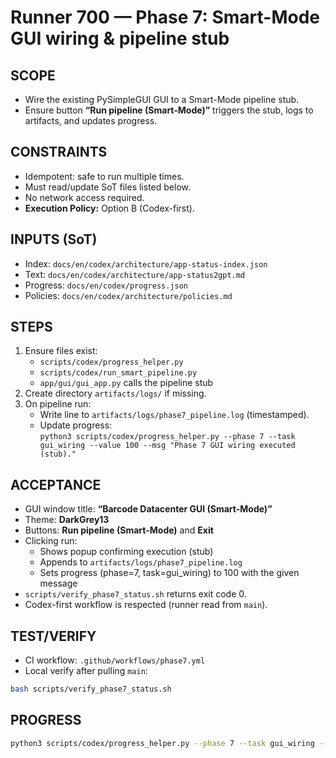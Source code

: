 # Runner 700 — Phase 7: Smart-Mode GUI wiring & pipeline stub

## SCOPE
- Wire the existing PySimpleGUI GUI to a Smart-Mode pipeline stub.
- Ensure button **“Run pipeline (Smart-Mode)”** triggers the stub, logs to artifacts, and updates progress.

## CONSTRAINTS
- Idempotent: safe to run multiple times.
- Must read/update SoT files listed below.
- No network access required.
- **Execution Policy:** Option B (Codex-first).

## INPUTS (SoT)
- Index: `docs/en/codex/architecture/app-status-index.json`
- Text: `docs/en/codex/architecture/app-status2gpt.md`
- Progress: `docs/en/codex/progress.json`
- Policies: `docs/en/codex/architecture/policies.md`

## STEPS
1. Ensure files exist:
   - `scripts/codex/progress_helper.py`
   - `scripts/codex/run_smart_pipeline.py`
   - `app/gui/gui_app.py` calls the pipeline stub
2. Create directory `artifacts/logs/` if missing.
3. On pipeline run:
   - Write line to `artifacts/logs/phase7_pipeline.log` (timestamped).
   - Update progress:  
     `python3 scripts/codex/progress_helper.py --phase 7 --task gui_wiring --value 100 --msg "Phase 7 GUI wiring executed (stub)."`

## ACCEPTANCE
- GUI window title: **“Barcode Datacenter GUI (Smart-Mode)”**
- Theme: **DarkGrey13**
- Buttons: **Run pipeline (Smart-Mode)** and **Exit**
- Clicking run:
  - Shows popup confirming execution (stub)
  - Appends to `artifacts/logs/phase7_pipeline.log`
  - Sets progress (phase=7, task=gui_wiring) to 100 with the given message
- `scripts/verify_phase7_status.sh` returns exit code 0.
- Codex-first workflow is respected (runner read from `main`).

## TEST/VERIFY
- CI workflow: `.github/workflows/phase7.yml`
- Local verify after pulling `main`:
```bash
bash scripts/verify_phase7_status.sh
```

## PROGRESS
```bash
python3 scripts/codex/progress_helper.py --phase 7 --task gui_wiring --value 100 --msg "Phase 7 GUI wiring executed (stub)."
```
